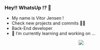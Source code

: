 ### Hey!! WhatsUp !? 👋
- My name is Vitor Jensen !
- Check new projects and commits 🚀🚀
- Back-End developer
- 🔭 I’m currently learning and working on ...


<p align="center">
  <a href="https://github.com/vitorjensen">
    <img src="https://skillicons.dev/icons?i=github,git,php,html,css,laravel,javascript" />
  </a>
</p>
